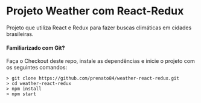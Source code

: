 # Projeto Weather com React-Redux

Projeto que utiliza React e Redux para fazer buscas climáticas em cidades brasileiras.

#### Familiarizado com Git?
Faça o Checkout deste repo, instale as dependências e inicie o projeto com os seguintes comandos:

```
> git clone https://github.com/prenato84/weather-react-redux.git
> cd weather-react-redux
> npm install
> npm start
```


